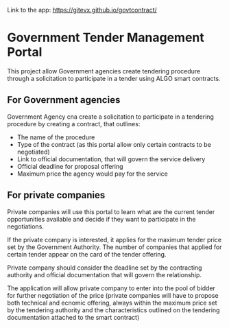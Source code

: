 Link to the app: https://gitevx.github.io/govtcontract/

# Government Tender Management Portal

This project allow Government agencies create tendering procedure through a solicitation to participate in a tender using ALGO smart contracts.

## For Government agencies

Government Agency cna create a solicitation to participate in a tendering procedure by creating a contract, that outlines:

- The name of the procedure
- Type of the contract (as this portal allow only certain contracts to be negotiated)
- Link to official documentation, that will govern the service delivery
- Official deadline for proposal offering
- Maximum price the agency would pay for the service

## For private companies

Private companies will use this portal to learn what are the current tender opportunities available and decide if they want to participate in the negotiations.

If the private company is interested, it applies for the maximum tender price set by the Government Authority. The number of companies that applied for certain tender appear on the card of the tender offering.

Private company should consider the deadline set by the contracting authority and official documentation that will govern the relationship.

The application will allow private company to enter into the pool of bidder for further negotiation of the price (private companies will have to propose both technical and ecnomic offering, always within the maximum price set by the tendering authority and the characteristics outlined on the tendering documentation attached to the smart contract)

